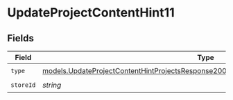 # UpdateProjectContentHint11


## Fields

| Field                                                                                                                                                                                  | Type                                                                                                                                                                                   | Required                                                                                                                                                                               | Description                                                                                                                                                                            |
| -------------------------------------------------------------------------------------------------------------------------------------------------------------------------------------- | -------------------------------------------------------------------------------------------------------------------------------------------------------------------------------------- | -------------------------------------------------------------------------------------------------------------------------------------------------------------------------------------- | -------------------------------------------------------------------------------------------------------------------------------------------------------------------------------------- |
| `type`                                                                                                                                                                                 | [models.UpdateProjectContentHintProjectsResponse200ApplicationJSONResponseBodyEnv11Type](../models/updateprojectcontenthintprojectsresponse200applicationjsonresponsebodyenv11type.md) | :heavy_check_mark:                                                                                                                                                                     | N/A                                                                                                                                                                                    |
| `storeId`                                                                                                                                                                              | *string*                                                                                                                                                                               | :heavy_check_mark:                                                                                                                                                                     | N/A                                                                                                                                                                                    |